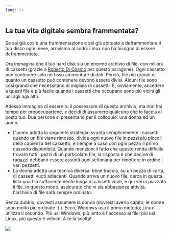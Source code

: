 ```yaml
---
lang: it
---
```





<h2>La tua vita digitale sembra frammentata?</h2>

Se sai già cos'è una frammentazione e sei già abituato a deframmentare 
il tuo disco ogni mese, arriviamo al sodo: Linux non ha bisogno di essere 
deframmentato.

Ora immagina che il tuo hard disk sia un'enorme archivio di file, 
con milioni di cassetti (grazie a <a href="http://www.pps.jussieu.fr/~dicosmo/">Roberto Di Cosmo</a> per questo paragone). 
Ogni cassetto può contenere solo un fisso ammontare di dati. Perciò, file 
più grandi di quanto un cassetto può contenere devono essere divisi. Alcuni 
file sono così grandi che necessitano di migliaia di cassetti. E, ovviamente, 
accedere a questi file è più facile quando i cassetti che occupano sono più 
vicini gli uni agli agli altri.

Adesso immagina di essere tu il possessore di questo archivio, ma non hai 
tempo per preoccupartene, e decidi di assumere qualcuno che lo faccia al posto 
tuo. Due persone si presentano per il colloquio: una donna ed un uomo.

<ul>

<li>L'uomo adotta la seguente strategia: svuota semplicemente i cassetti 
quando un file viene rimosso, divide ogni nuovo file in pezzi più piccoli della 
capienza del cassetto, e riempie a caso con ogni pezzo il primo cassetto disponibile. 
Quando menzioni il fatto che questo renda difficile trovare tutti i pezzi di un 
particolare file, la risposta è che decine di ragazzi debbano essere assunti ogni 
settimana per rimettere in ordine i vari pezzetti.</li>

<li>La donna adotta una tecnica diversa: tiene traccia, su un pezzo di carta, 
di cassetti vuoti adiacenti. Quando arriva un nuovo file, cerca in questa lista 
una fila sufficientemente lunga di cassetti vuoti, e qui verrà piazzato il file. 
In questo modo, assicurato che vi sia abbastanza attività, l'archivio di file 
sarà sempre ordinato.</li>

</ul>

Senza dubbio, dovresti assumere la donna (dovresti averlo capito, le donne 
sono molto più ordinate :) ). Ecco, Windows usa il primo metodo; Linux utilizza 
il secondo. Più usi Windows, più lento è l'accesso ai file; più usi Linux, più 
questo è veloce. A te la scelta!

<img src="Images/defragment.png" />




